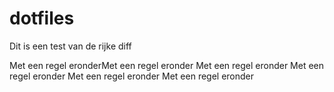 dotfiles
========

Dit is een test van de rijke diff

Met een regel eronderMet een regel eronder
Met een regel eronder
Met een regel eronder
Met een regel eronder
Met een regel eronder
